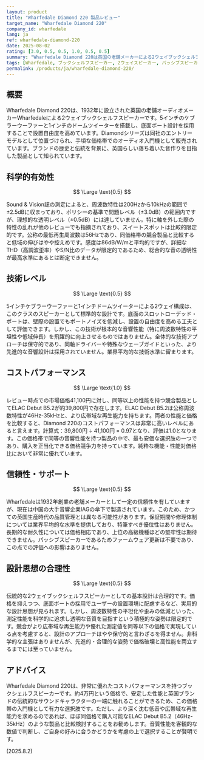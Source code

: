 ```yaml
---
layout: product
title: "Wharfedale Diamond 220 製品レビュー"
target_name: "Wharfedale Diamond 220"
company_id: wharfedale
lang: ja
ref: wharfedale-diamond-220
date: 2025-08-02
rating: [3.0, 0.5, 0.5, 1.0, 0.5, 0.5]
summary: "Wharfedale Diamond 220は英国の老舗メーカーによる2ウェイブックシェルフスピーカーです。測定性能は現代の最高水準には及ばないものの、優れたコストパフォーマンスを発揮する製品です。"
tags: [Wharfedale, ブックシェルフスピーカー, 2ウェイスピーカー, パッシブスピーカー]
permalink: /products/ja/wharfedale-diamond-220/
---
```


## 概要

Wharfedale Diamond 220は、1932年に設立された英国の老舗オーディオメーカーWharfedaleによる2ウェイブックシェルフスピーカーです。5インチのケブラーウーファーと1インチのドームツイーターを搭載し、底面ポート設計を採用することで設置自由度を高めています。Diamondシリーズは同社のエントリーモデルとして位置づけられ、手頃な価格帯でのオーディオ入門機として販売されています。ブランドの歴史と伝統を背景に、英国らしい落ち着いた音作りを目指した製品として知られています。

## 科学的有効性

$$ \Large \text{0.5} $$

Sound & Vision誌の測定によると、周波数特性は200Hzから10kHzの範囲で±2.5dBに収まっており、ポリシーの基準で問題レベル（±3.0dB）の範囲内ですが、理想的な透明レベル（±0.5dB）には達していません。特に軸を外した際の特性の乱れが他のレビューでも指摘されており、スイートスポットは比較的限定的です。公称の最低再生周波数は56Hzであり、同価格帯の競合製品と比較すると低域の伸びはやや控えめです。感度は86dB/W/mと平均的ですが、詳細なTHD（高調波歪率）やS/N比のデータが限定的であるため、総合的な音の透明性が最高水準にあるとは断定できません。

## 技術レベル

$$ \Large \text{0.5} $$

5インチケブラーウーファーと1インチドームツイーターによる2ウェイ構成は、このクラスのスピーカーとして標準的な設計です。底面のスロットローデッド・ポートは、壁際の設置でもポートノイズを低減し、設置の自由度を高める工夫として評価できます。しかし、この技術が根本的な音響性能（特に周波数特性の平坦性や低域伸長）を飛躍的に向上させるものではありません。全体的な技術アプローチは保守的であり、同軸ドライバーや特殊なウェーブガイドといった、より先進的な音響設計は採用されていません。業界平均的な技術水準に留まります。

## コストパフォーマンス

$$ \Large \text{1.0} $$

レビュー時点での市場価格41,100円に対し、同等以上の性能を持つ競合製品としてELAC Debut B5.2が約39,800円で存在します。ELAC Debut B5.2は公称周波数特性が46Hz-35kHzと、より広帯域な再生能力を持ちます。両者の性能と価格を比較すると、Diamond 220のコストパフォーマンスは非常に高いレベルにあると言えます。計算式：39,800円 ÷ 41,100円 = 0.97となり、評価は1.0となります。この価格帯で同等の音響性能を持つ製品の中で、最も安価な選択肢の一つであり、購入を正当化できる価格競争力を持っています。純粋な機能・性能対価格比において非常に優れています。

## 信頼性・サポート

$$ \Large \text{0.5} $$

Wharfedaleは1932年創業の老舗メーカーとして一定の信頼性を有していますが、現在は中国の大手音響企業IAGの傘下で製造されています。このため、かつての英国生産時代の品質管理とは異なる可能性があります。保証期間や修理体制については業界平均的な水準を提供しており、特筆すべき優位性はありません。長期的な耐久性については価格相応であり、上位の高級機種ほどの堅牢性は期待できません。パッシブスピーカーであるためファームウェア更新は不要であり、この点での評価への影響はありません。

## 設計思想の合理性

$$ \Large \text{0.5} $$

伝統的な2ウェイブックシェルフスピーカーとしての基本設計は合理的です。価格を抑えつつ、底面ポートの採用でユーザーの設置環境に配慮するなど、実用的な設計思想が見られます。しかし、周波数特性の平坦化や歪みの低減といった、測定性能を科学的に追求し透明な音質を目指すという積極的な姿勢は限定的です。競合がより広帯域な再生能力や優れた測定値を同等以下の価格で実現している点を考慮すると、設計のアプローチはやや保守的と言わざるを得ません。非科学的な主張はありませんが、先進的・合理的な姿勢で価格破壊と高性能を両立するまでには至っていません。

## アドバイス

Wharfedale Diamond 220は、非常に優れたコストパフォーマンスを持つブックシェルフスピーカーです。約4万円という価格で、安定した性能と英国ブランドの伝統的なサウンドキャラクターの一端に触れることができるため、この価格帯の入門機として有力な選択肢です。ただし、より深く沈む低音や広帯域な再生能力を求めるのであれば、ほぼ同価格で購入可能なELAC Debut B5.2（46Hz-35kHz）のような製品と比較検討することをお勧めします。音質性能を客観的な数値で判断し、ご自身の好みに合うかどうかを考慮の上で選択することが賢明です。

(2025.8.2)
